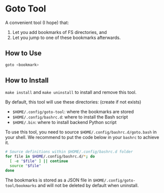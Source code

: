 # Goto Tool

A convenient tool (I hope) that:

1. Let you add bookmarks of FS directories, and
2. Let you jump to one of these bookmarks afterwards.

## How to Use

``` sh
goto <bookmark>
```

## How to Install

`make install` and `make uninstall` to install and remove this tool.

By default, this tool will use these directories: (create if not exists)

- `$HOME/.config/goto-tool`: where the bookmarks are stored
- `$HOME/.config/bashrc.d`: where to install the Bash script
- `$HOME/.bin`: where to install backend Python script

To use this tool, you need to source `$HOME/.config/bashrc.d/goto.bash` in
your shell. We recommend to put the code below in your `bashrc` to achieve it.

``` sh
# Source definitions within $HOME/.config/bashrc.d folder
for file in $HOME/.config/bashrc.d/*; do
  [ -e "$file" ] || continue
  source "$file"
done
```

The bookmarks is stored as a JSON file in `$HOME/.config/goto-tool/bookmarks`
and will not be deleted by default when uninstall.
